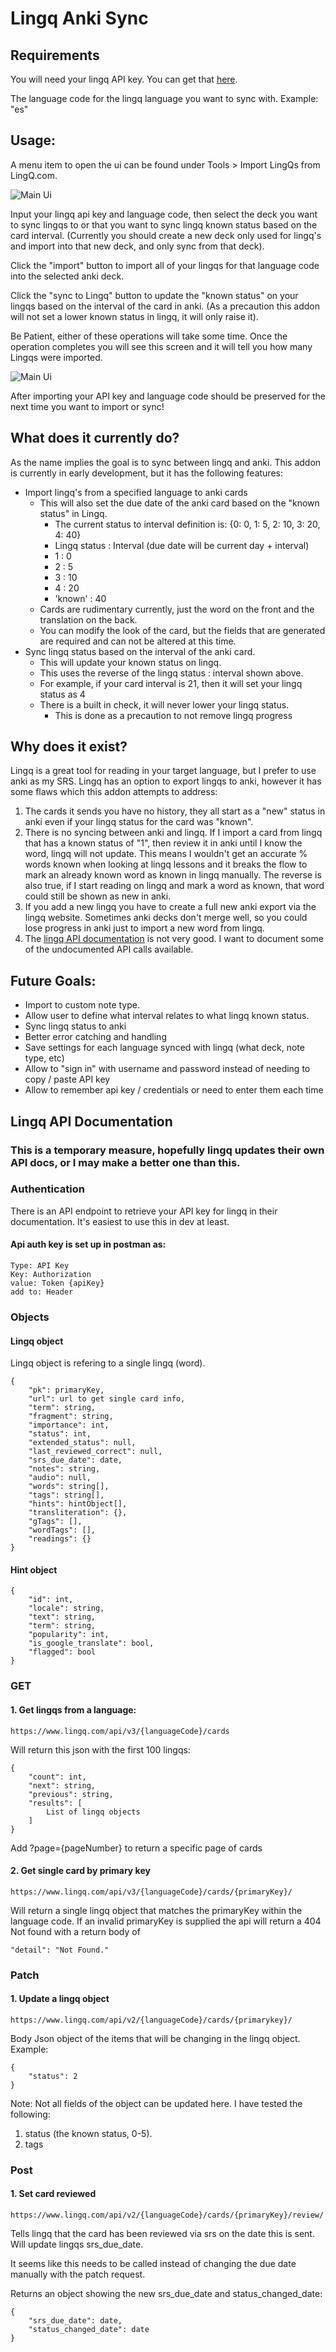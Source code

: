 # Lingq Anki Sync

## Requirements
You will need your lingq API key. You can get that [here](https://www.lingq.com/en/accounts/apikey/).

The language code for the lingq language you want to sync with. Example: "es"


## Usage:
A menu item to open the ui can be found under Tools > Import LingQs from LingQ.com. 

![Main Ui](images/mainUi.jpg)

Input your lingq api key and language code, then select the deck you want to sync lingqs to or that you want to sync lingq known status based on the card interval. (Currently you should create a new deck only used for lingq's and import into that new deck, and only sync from that deck). 

Click the "import" button to import all of your lingqs for that language code into the selected anki deck. 

Click the "sync to Lingq" button to update the "known status" on your lingqs based on the interval of the card in anki. (As a precaution this addon will not set a lower known status in lingq, it will only raise it). 

Be Patient, either of these operations will take some time. Once the operation completes you will see this screen and it will tell you how many Lingqs were imported.

![Main Ui](images/importComplete.jpg)

After importing your API key and language code should be preserved for the next time you want to import or sync!

## What does it currently do?
As the name implies the goal is to sync between lingq and anki. This addon is currently in early development, but it has the following features:
- Import lingq's from a specified language to anki cards
  - This will also set the due date of the anki card based on the "known status" in Lingq. 
    - The current status to interval definition is: {0: 0, 1: 5, 2: 10, 3: 20, 4: 40}
    - Lingq status : Interval (due date will be current day + interval)
    - 1 : 0
    - 2 : 5
    - 3 : 10
    - 4 : 20
    - 'known' : 40
  - Cards are rudimentary currently, just the word on the front and the translation on the back.
  - You can modify the look of the card, but the fields that are generated are required and can not be altered at this time.
- Sync lingq status based on the interval of the anki card.
  - This will update your known status on lingq. 
  - This uses the reverse of the lingq status : interval shown above. 
  - For example, if your card interval is 21, then it will set your lingq status as 4
  - There is a built in check, it will never lower your lingq status.
    - This is done as a precaution to not remove lingq progress

## Why does it exist?
Lingq is a great tool for reading in your target language, but I prefer to use anki as my SRS. Lingq has an option to export lingqs to anki, however it has some flaws which this addon attempts to address:
1. The cards it sends you have no history, they all start as a "new" status in anki even if your lingq status for the card was "known".
2. There is no syncing between anki and lingq. If I import a card from lingq that has a known status of "1", then review it in anki until I know the word, lingq will not update. This means I wouldn't get an accurate % words known when looking at lingq lessons and it breaks the flow to mark an already known word as known in lingq manually. The reverse is also true, if I start reading on lingq and mark a word as known, that word could still be shown as new in anki.
3. If you add a new lingq you have to create a full new anki export via the lingq website. Sometimes anki decks don't merge well, so you could lose progress in anki just to import a new word from lingq.
4. The [lingq API documentation](https://www.lingq.com/apidocs/) is not very good. I want to document some of the undocumented API calls available. 


## Future Goals:
- Import to custom note type.
- Allow user to define what interval relates to what lingq known status.
- Sync lingq status to anki
- Better error catching and handling
- Save settings for each language synced with lingq (what deck, note type, etc)
- Allow to "sign in" with username and password instead of needing to copy / paste API key
- Allow to remember api key / credentials or need to enter them each time


## Lingq API Documentation
### This is a temporary measure, hopefully lingq updates their own API docs, or I may make a better one than this. 

### Authentication
There is an API endpoint to retrieve your API key for lingq in their documentation. It's easiest to use this in dev at least. 

#### Api auth key is set up in postman as:
```
Type: API Key
Key: Authorization
value: Token {apiKey}
add to: Header
```


### Objects
#### Lingq object

Lingq object is refering to a single lingq (word).
```
{
    "pk": primaryKey,
    "url": url to get single card info,
    "term": string,
    "fragment": string,
    "importance": int,
    "status": int,
    "extended_status": null,
    "last_reviewed_correct": null,
    "srs_due_date": date,
    "notes": string,
    "audio": null,
    "words": string[],
    "tags": string[],
    "hints": hintObject[],
    "transliteration": {},
    "gTags": [],
    "wordTags": [],
    "readings": {}
}
```
#### Hint object
```
{
    "id": int,
    "locale": string,
    "text": string,
    "term": string,
    "popularity": int,
    "is_google_translate": bool,
    "flagged": bool
}
```


### GET
#### 1. Get lingqs from a language: 
`https://www.lingq.com/api/v3/{languageCode}/cards`

Will return this json with the first 100 lingqs:
```
{
    "count": int,
    "next": string,
    "previous": string,
    "results": [
        List of lingq objects
    ]
}
```

Add ?page={pageNumber} to return a specific page of cards

#### 2. Get single card by primary key
`https://www.lingq.com/api/v3/{languageCode}/cards/{primaryKey}/`

Will return a single lingq object that matches the primaryKey within the language code. If an invalid primaryKey is supplied the api will return a 404 Not found with a return body of 

```"detail": "Not Found."```


### Patch
#### 1. Update a lingq object
`https://www.lingq.com/api/v2/{languageCode}/cards/{primarykey}/`

Body Json object of the items that will be changing in the lingq object. 
Example:
```
{
    "status": 2
}
```
Note: Not all fields of the object can be updated here. I have tested the following:
1. status (the known status, 0-5).
2. tags

### Post
#### 1. Set card reviewed
`https://www.lingq.com/api/v2/{languageCode}/cards/{primaryKey}/review/`

Tells lingq that the card has been reviewed via srs on the date this is sent. Will update lingqs srs_due_date. 

It seems like this needs to be called instead of changing the due date manually with the patch request.

Returns an object showing the new srs_due_date and status_changed_date:
```
{
    "srs_due_date": date,
    "status_changed_date": date
}
```
